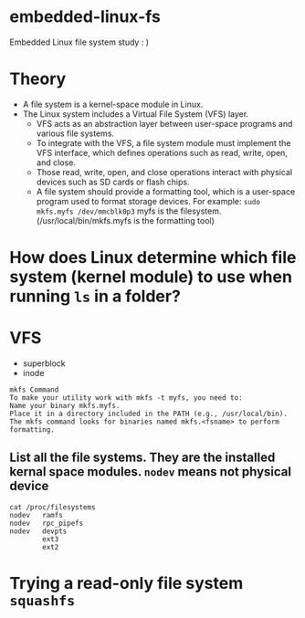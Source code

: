 # embedded-linux-fs
Embedded Linux file system study : )

# Theory
- A file system is a kernel-space module in Linux.
- The Linux system includes a Virtual File System (VFS) layer.
  * VFS acts as an abstraction layer between user-space programs and various file systems.
  * To integrate with the VFS, a file system module must implement the VFS interface, which defines operations such as read, write, open, and close.
  * Those read, write, open, and close operations interact with physical devices such as SD cards or flash chips.
  * A file system should provide a formatting tool, which is a user-space program used to format storage devices. For example: `sudo mkfs.myfs /dev/mmcblk0p3` myfs is the filesystem. (/usr/local/bin/mkfs.myfs is the formatting tool) 

# How does Linux determine which file system (kernel module) to use when running `ls` in a folder?


# VFS
- superblock
- inode

```
mkfs Command
To make your utility work with mkfs -t myfs, you need to:
Name your binary mkfs.myfs.
Place it in a directory included in the PATH (e.g., /usr/local/bin).
The mkfs command looks for binaries named mkfs.<fsname> to perform formatting.
```

## List all the file systems. They are the installed kernal space modules. `nodev` means not physical device
```
cat /proc/filesystems
nodev   ramfs
nodev   rpc_pipefs
nodev   devpts
        ext3
        ext2
```

# Trying a read-only file system `squashfs`
